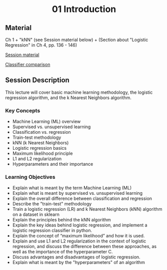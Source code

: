 <h1 align="center">01 Introduction</h1>

## Material

Ch 1 + "kNN" (see Session material below) +  (Section about "Logistic Regression" in Ch 4, pp. 136 - 146)

[Session material](https://viaucdk-my.sharepoint.com/:f:/g/personal/rib_viauc_dk/Ehw3HAQLiH5OuSB14MmZb5gBZxQvOeMDPqkRz7Jvg2hBjw?e=ADVcEv)

[Classifier comparison](https://scikit-learn.org/stable/auto_examples/classification/plot_classifier_comparison.html#sphx-glr-auto-examples-classification-plot-classifier-comparison-py)

## Session Description

This lecture will cover basic machine learning methodology, the logistic regression algorithm, and the k Nearest Neighbors algorithm.

### Key Concepts <!-- NOTE: AI-generated -->

- Machine Learning (ML) overview
- Supervised vs. unsupervised learning
- Classification vs. regression
- Train-test methodology
- kNN (k Nearest Neighbors)
- Logistic regression basics
- Maximum likelihood principle
- L1 and L2 regularization
- Hyperparameters and their importance

### Learning Objectives

- Explain what is meant by the term Machine Learning (ML)
- Explain what is meant by supervised vs. unsupervised learning
- Explain the overall difference between classification and regression
- Describe the "train-test" methodology
- Train a logistic regression (LR) and k Nearest Neighbors (kNN) algorithm on a dataset in sklearn
- Explain the principles behind the kNN algorithm
- Explain the key ideas behind logistic regression, and implement a logistic regression classifier in python.
- Explain the concept of “maximum likelihood” and how it is used.
- Explain and use L1 and L2 regularization in the context of logistic regression, and discuss the difference between these approaches, as well as the importance of the hyperparameter C.
- Discuss advantages and disadvantages of logistic regression.
- Explain what is meant by the "hyperparameters" of an algorithm